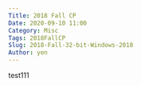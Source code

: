 ```yaml
---
Title: 2018 Fall CP
Date: 2020-09-10 11:00
Category: Misc
Tags: 2018FallCP
Slug: 2018-Fall-32-bit-Windows-2018
Author: yen
---
```


test111

<!-- PELICAN_END_SUMMARY -->
